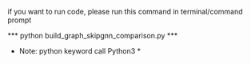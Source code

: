 if you want to run code, please run this command in terminal/command prompt

*** python build_graph_skipgnn_comparison.py ***

*	Note: python keyword call Python3 *